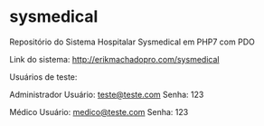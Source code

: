 # sysmedical
Repositório do Sistema Hospitalar Sysmedical em PHP7 com PDO

Link do sistema: http://erikmachadopro.com/sysmedical

Usuários de teste:

Administrador
Usuário: teste@teste.com
Senha: 123

Médico
Usuário: medico@teste.com 
Senha: 123
